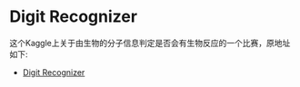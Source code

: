 # Digit Recognizer

这个Kaggle上关于由生物的分子信息判定是否会有生物反应的一个比赛，原地址如下:

- [Digit Recognizer](https://www.kaggle.com/c/digit-recognizer)


